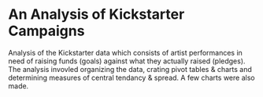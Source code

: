 # An Analysis of Kickstarter Campaigns
Analysis of the Kickstarter data which consists of artist performances in need of raising funds (goals) against what they actually raised (pledges). The analysis invovled organizing the data, crating pivot tables & charts and determining measures of central tendancy & spread. A few charts were also made.

